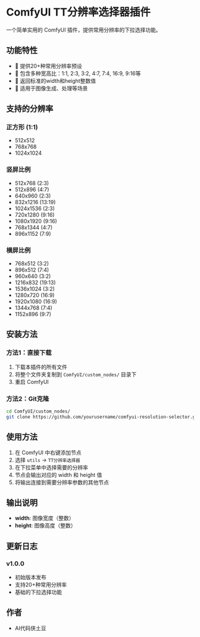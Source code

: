 # ComfyUI TT分辨率选择器插件

一个简单实用的 ComfyUI 插件，提供常用分辨率的下拉选择功能。

## 功能特性

- 🎯 提供20+种常用分辨率预设
- 📐 包含多种宽高比：1:1, 2:3, 3:2, 4:7, 7:4, 16:9, 9:16等
- 🔄 返回标准的width和height整数值
- 🎨 适用于图像生成、处理等场景

## 支持的分辨率

### 正方形 (1:1)
- 512x512
- 768x768  
- 1024x1024

### 竖屏比例
- 512x768 (2:3)
- 512x896 (4:7)
- 640x960 (2:3)
- 832x1216 (13:19)
- 1024x1536 (2:3)
- 720x1280 (9:16)
- 1080x1920 (9:16)
- 768x1344 (4:7)
- 896x1152 (7:9)

### 横屏比例
- 768x512 (3:2)
- 896x512 (7:4)
- 960x640 (3:2)
- 1216x832 (19:13)
- 1536x1024 (3:2)
- 1280x720 (16:9)
- 1920x1080 (16:9)
- 1344x768 (7:4)
- 1152x896 (9:7)

## 安装方法

### 方法1：直接下载
1. 下载本插件的所有文件
2. 将整个文件夹复制到 `ComfyUI/custom_nodes/` 目录下
3. 重启 ComfyUI

### 方法2：Git克隆
```bash
cd ComfyUI/custom_nodes/
git clone https://github.com/yourusername/comfyui-resolution-selector.git
```

## 使用方法

1. 在 ComfyUI 中右键添加节点
2. 选择 `utils` -> `TT分辨率选择器`
3. 在下拉菜单中选择需要的分辨率
4. 节点会输出对应的 width 和 height 值
5. 将输出连接到需要分辨率参数的其他节点

## 输出说明

- **width**: 图像宽度（整数）
- **height**: 图像高度（整数）

## 更新日志

### v1.0.0
- 初始版本发布
- 支持20+种常用分辨率
- 基础的下拉选择功能

## 作者
- AI代码侠土豆

